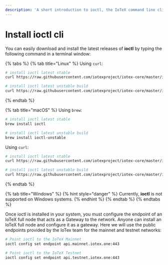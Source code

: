 ```yaml
---
description: 'A short introduction to ioctl, the IoTeX command line client'
---
```


# Install ioctl cli

You can easily download and install the latest releases of **ioctl** by typing the following command in a terminal window:

{% tabs %}
{% tab title="Linux" %}
Using `curl`:

```bash
# install ioctl latest stable
curl https://raw.githubusercontent.com/iotexproject/iotex-core/master/install-cli.sh | sh

# install ioctl latest unstable build
curl https://raw.githubusercontent.com/iotexproject/iotex-core/master/install-cli.sh | sh -s "unstable"
```
{% endtab %}

{% tab title="macOS" %}
Using `brew`:

```bash
# install ioctl latest stable
brew install ioctl

# install ioctl latest unstable build
brew install ioctl-unstable
```

Using `curl`:

```bash
# install ioctl latest stable
curl https://raw.githubusercontent.com/iotexproject/iotex-core/master/install-cli.sh | sh

# install ioctl latest unstable build
curl https://raw.githubusercontent.com/iotexproject/iotex-core/master/install-cli.sh | sh -s "unstable"
```
{% endtab %}

{% tab title="Windows" %}
{% hint style="danger" %}
Currently, **ioctl**  is not supported on Windows systems.
{% endhint %}
{% endtab %}
{% endtabs %}

Once ioctl is installed in your system, you must configure the endpoint of an IoTeX full node that acts as a Gateway to the network. Anyone can install an IoTeX full node and configure it as a gateway. Here we will use the public endpoints provided by the IoTex team for the mainnet and testnet networks:

```bash
# Point ioctl to the IoTeX Mainnet
ioctl config set endpoint api.mainnet.iotex.one:443

# Point ioctl to the IoTeX Testnet
ioctl config set endpoint api.testnet.iotex.one:443
```

